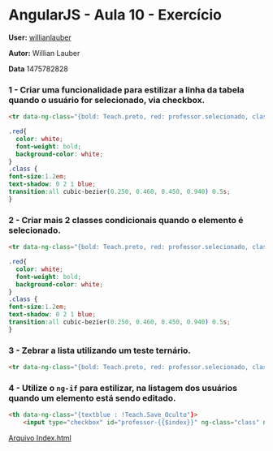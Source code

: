 # AngularJS - Aula 10 - Exercício

**User:** [willianlauber](https://github.com/willianlauber)

**Autor:** Willian Lauber

**Data** 1475782828

### 1 - Criar uma funcionalidade para estilizar a linha da tabela quando o usuário for selecionado, via checkbox.
```html
<tr data-ng-class="{bold: Teach.preto, red: professor.selecionado, class : professor.selecionado}" class="item" data-ng-repeat="professor in Teach.professores | orderBy:Teach.predicate:Teach.reverse | filter: frase2" ng-model="(Teach.preto = !Teach.preto)">
```

```css
.red{
  color: white;
  font-weight: bold;
  background-color: white;
}
.class {
font-size:1.2em;
text-shadow: 0 2 1 blue;
transition:all cubic-bezier(0.250, 0.460, 0.450, 0.940) 0.5s;
}
```



### 2 - Criar mais 2 classes condicionais quando o elemento é selecionado.

```html
<tr data-ng-class="{bold: Teach.preto, red: professor.selecionado, class : professor.selecionado}" class="item" data-ng-repeat="professor in Teach.professores | orderBy:Teach.predicate:Teach.reverse | filter: frase2" ng-model="(Teach.preto = !Teach.preto)">
```

```CSS
.red{
  color: white;
  font-weight: bold;
  background-color: white;
}
.class {
font-size:1.2em;
text-shadow: 0 2 1 blue;
transition:all cubic-bezier(0.250, 0.460, 0.450, 0.940) 0.5s;
}
```

### 3 - Zebrar a lista utilizando um teste ternário.


```html
<tr data-ng-class="{bold: Teach.preto, red: professor.selecionado, class : professor.selecionado}" class="item" data-ng-repeat="professor in Teach.professores | orderBy:Teach.predicate:Teach.reverse | filter: frase2" ng-model="(Teach.preto = !Teach.preto)">
```

### 4 - Utilize o `ng-if` para estilizar, na listagem dos usuários quando um elemento está sendo editado.
```html
<th data-ng-class="{textblue : !Teach.Save_Oculto"}>
    <input type="checkbox" id="professor-{{$index}}" ng-class="class" ng-model="professor.selecionado" name="name" value=""/>
```

[Arquivo Index.html](https://github.com/webschool-io/be-mean-instagram-angular1-exercises/blob/master/class-10/willianlauber/index.html)
